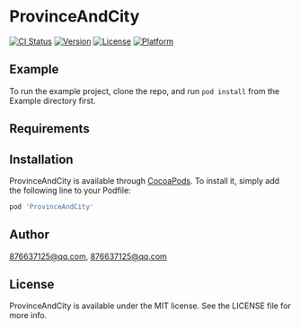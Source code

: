 # ProvinceAndCity

[![CI Status](https://img.shields.io/travis/876637125@qq.com/ProvinceAndCity.svg?style=flat)](https://travis-ci.org/876637125@qq.com/ProvinceAndCity)
[![Version](https://img.shields.io/cocoapods/v/ProvinceAndCity.svg?style=flat)](https://cocoapods.org/pods/ProvinceAndCity)
[![License](https://img.shields.io/cocoapods/l/ProvinceAndCity.svg?style=flat)](https://cocoapods.org/pods/ProvinceAndCity)
[![Platform](https://img.shields.io/cocoapods/p/ProvinceAndCity.svg?style=flat)](https://cocoapods.org/pods/ProvinceAndCity)

## Example

To run the example project, clone the repo, and run `pod install` from the Example directory first.

## Requirements

## Installation

ProvinceAndCity is available through [CocoaPods](https://cocoapods.org). To install
it, simply add the following line to your Podfile:

```ruby
pod 'ProvinceAndCity'
```

## Author

876637125@qq.com, 876637125@qq.com

## License

ProvinceAndCity is available under the MIT license. See the LICENSE file for more info.
